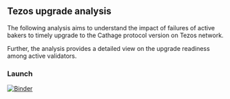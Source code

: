 ## Tezos upgrade analysis

The following analysis aims to understand the impact of failures of active bakers to timely upgrade to the Cathage protocol version on Tezos network. 

Further, the analysis provides a detailed view on the upgrade readiness among active validators. 

### Launch

[![Binder](https://mybinder.org/badge_logo.svg)](https://mybinder.org/v2/gh/midl-dev/tezos_upgrade_analysis/HEAD)
